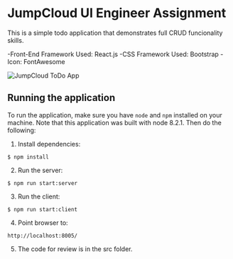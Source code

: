 # JumpCloud UI Engineer Assignment

This is a simple todo application that demonstrates full CRUD funcionality skills.  

-Front-End Framework Used: React.js
-CSS Framework Used: Bootstrap
-Icon: FontAwesome

![JumpCloud ToDo App](https://media.giphy.com/media/XCrap0SVzzOI88725k/giphy.gif)

## Running the application

To run the application, make sure you have `node` and `npm` installed on your
machine. Note that this application was built with node 8.2.1. Then do the
following:

1. Install dependencies:
  ```
  $ npm install
  ```

2. Run the server:
  ```
  $ npm run start:server
  ```

3. Run the client:
  ```
  $ npm run start:client
  ```

4. Point browser to:
  ```
  http://localhost:8005/
  ```
  
5. The code for review is in the src folder.
